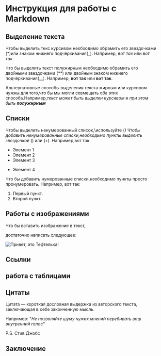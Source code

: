 # Инструкция для работы с Markdown

## Выделение текста

Чтобы выделить текс курсивом необходимо обрамить его звездочками (*)или знаком нижнего подчёркивания(_). Например, *вот так* или _вот так_.

Что бы выделить текст полужирным необходимо обрамить его двойными звездочками (**) или двойным знаком нижнего подчёркивания(__). Например, **вот так** или __вот так__.

Альтернативные способы выделения текста жирным или курсивом нужны для того,что бы мы могли совмещать оба этих способа.Например,_текст может быть выделен курсивом и при этом быть **полужирным**_

## Списки
Чтобы выделить ненумерованный список,\используйте (*)
Чтобы добавить ненумерованные списки,необходимо пункты выделить звездочкой (*) или (+).
Например,вот так:
* Элемент 1
* Элемент 2
* Элемент 3
+ Элемент 4

Что бы добавить нумерованные списки,необходимо пункты просто пронумеровать. Например, вот так:
1. Первый пункт.
2. Второй пункт.

## Работы с изображениями

Что бы вставить изображение в текст,

достаточно написать следующее:

![Привет, это Тефтелька!](sddefault.jpg)
## Ссылки 

## работа с таблицами

## Цитаты

Цитата — короткая дословная выдержка из авторского текста, заключающая в себе законченную мысль.

Например: "*Не позволяйте шуму чужих мнений перебивать ваш внутренний голос*"

P.S. Стив Джобс

## Заключение 